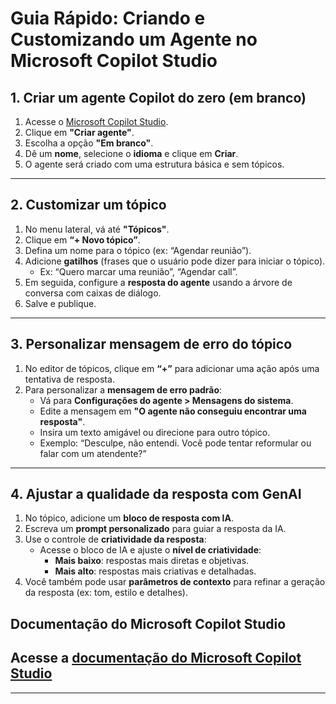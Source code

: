 # Guia Rápido: Criando e Customizando um Agente no Microsoft Copilot Studio

##  1. Criar um agente Copilot do zero (em branco)

1. Acesse o [Microsoft Copilot Studio](https://copilotstudio.microsoft.com).
2. Clique em **"Criar agente"**.
3. Escolha a opção **"Em branco"**.
4. Dê um **nome**, selecione o **idioma** e clique em **Criar**.
5. O agente será criado com uma estrutura básica e sem tópicos.

---

##  2. Customizar um tópico

1. No menu lateral, vá até **"Tópicos"**.
2. Clique em **“+ Novo tópico”**.
3. Defina um nome para o tópico (ex: “Agendar reunião”).
4. Adicione **gatilhos** (frases que o usuário pode dizer para iniciar o tópico).
   - Ex: “Quero marcar uma reunião”, “Agendar call”.
5. Em seguida, configure a **resposta do agente** usando a árvore de conversa com caixas de diálogo.
6. Salve e publique.

---

##  3. Personalizar mensagem de erro do tópico

1. No editor de tópicos, clique em **“+”** para adicionar uma ação após uma tentativa de resposta.
2. Para personalizar a **mensagem de erro padrão**:
   - Vá para **Configurações do agente > Mensagens do sistema**.
   - Edite a mensagem em **"O agente não conseguiu encontrar uma resposta"**.
   - Insira um texto amigável ou direcione para outro tópico.
   - Exemplo: “Desculpe, não entendi. Você pode tentar reformular ou falar com um atendente?”

---

##  4. Ajustar a qualidade da resposta com GenAI

1. No tópico, adicione um **bloco de resposta com IA**.
2. Escreva um **prompt personalizado** para guiar a resposta da IA.
3. Use o controle de **criatividade da resposta**:
   - Acesse o bloco de IA e ajuste o **nível de criatividade**:
     - **Mais baixo**: respostas mais diretas e objetivas.
     - **Mais alto**: respostas mais criativas e detalhadas.
4. Você também pode usar **parâmetros de contexto** para refinar a geração da resposta (ex: tom, estilo e detalhes).

## Documentação do Microsoft Copilot Studio

## Acesse a [documentação do Microsoft Copilot Studio](https://learn.microsoft.com/pt-br/microsoft-copilot-studio/)
---

